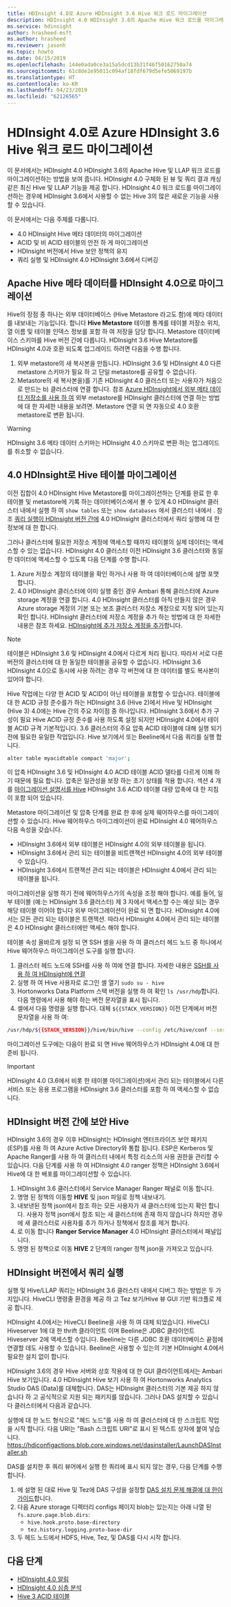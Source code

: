 ```yaml
---
title: HDInsight 4.0로 Azure HDInsight 3.6 Hive 워크 로드 마이그레이션
description: HDInsight 4.0 HDInsight 3.6의 Apache Hive 워크 로드를 마이그레이션하는 방법에 알아봅니다.
ms.service: hdinsight
author: hrasheed-msft
ms.author: hrasheed
ms.reviewer: jasonh
ms.topic: howto
ms.date: 04/15/2019
ms.openlocfilehash: 144e0ada0ce3a15a5dcd13b31f46f50162750a74
ms.sourcegitcommit: 61c8de2e95011c094af18fdf679d5efe5069197b
ms.translationtype: HT
ms.contentlocale: ko-KR
ms.lasthandoff: 04/23/2019
ms.locfileid: "62126565"
---
```

# <a name="migrate-azure-hdinsight-36-hive-workloads-to-hdinsight-40"></a>HDInsight 4.0로 Azure HDInsight 3.6 Hive 워크 로드 마이그레이션

이 문서에서는 HDInsight 4.0 HDInsight 3.6의 Apache Hive 및 LLAP 워크 로드를 마이그레이션하는 방법을 보여 줍니다. HDInsight 4.0 구체화 된 뷰 및 쿼리 결과 캐싱 같은 최신 Hive 및 LLAP 기능을 제공 합니다. HDInsight 4.0 워크 로드를 마이그레이션하는 경우에 HDInsight 3.6에서 사용할 수 없는 Hive 3의 많은 새로운 기능을 사용할 수 있습니다.

이 문서에서는 다음 주제를 다룹니다.

* 4.0 HDInsight Hive 메타 데이터의 마이그레이션
* ACID 및 비 ACID 테이블의 안전 하 게 마이그레이션
* HDInsight 버전에서 Hive 보안 정책의 유지
* 쿼리 실행 및 HDInsight 4.0 HDInsight 3.6에서 디버깅

## <a name="migrate-apache-hive-metadata-to-hdinsight-40"></a>Apache Hive 메타 데이터를 HDInsight 4.0으로 마이그레이션

Hive의 장점 중 하나는 외부 데이터베이스 (Hive Metastore 라고도 함)에 메타 데이터를 내보내는 기능입니다. 합니다 **Hive Metastore** 테이블 통계를 테이블 저장소 위치, 열 이름 및 테이블 인덱스 정보를 포함 하 여 저장을 담당 합니다. Metastore 데이터베이스 스키마를 Hive 버전 간에 다릅니다. HDInsight 3.6 Hive Metastore를 HDInsight 4.0과 호환 되도록 업그레이드 하려면 다음을 수행 합니다.

1. 외부 metastore의 새 복사본을 만듭니다. HDInsight 3.6 및 HDInsight 4.0 다른 metastore 스키마가 필요 하 고 단일 metastore를 공유할 수 없습니다.
1. Metastore의 새 복사본을)를 기존 HDInsight 4.0 클러스터 또는 사용자가 처음으로 만드는 b) 클러스터에 연결 합니다. 참조 [Azure HDInsight에서 외부 메타 데이터 저장소를 사용 하 여](../hdinsight-use-external-metadata-stores.md) 외부 metastore를 HDInsight 클러스터에 연결 하는 방법에 대 한 자세한 내용을 보려면. Metastore 연결 되 면 자동으로 4.0 호환 metastore로 변환 됩니다.

> [!Warning]
> HDInsight 3.6 메타 데이터 스키마는 HDInsight 4.0 스키마로 변환 하는 업그레이드를 취소할 수 없습니다.

## <a name="migrate-hive-tables-to-hdinsight-40"></a>4.0 HDInsight로 Hive 테이블 마이그레이션

이전 집합이 4.0 HDInsight Hive Metastore를 마이그레이션하는 단계를 완료 한 후 테이블 및 metastore에 기록 하는 데이터베이스에서 볼 수 있게 4.0 HDInsight 클러스터 내에서 실행 하 여 `show tables` 또는 `show databases` 에서 클러스터 내에서 . 참조 [쿼리 실행이 HDInsight 버전 간에](#query-execution-across-hdinsight-versions) 4.0 HDInsight 클러스터에서 쿼리 실행에 대 한 정보에 대 한 합니다.

그러나 클러스터에 필요한 저장소 계정에 액세스할 때까지 테이블의 실제 데이터는 액세스할 수 있는 없습니다. HDInsight 4.0 클러스터 이전 HDInsight 3.6 클러스터와 동일한 데이터에 액세스할 수 있도록 다음 단계를 수행 합니다.

1. Azure 저장소 계정의 테이블을 확인 하거나 사용 하 여 데이터베이스에 설명 포맷 합니다.
2. 4.0 HDInsight 클러스터에 이미 실행 중인 경우 Ambari 통해 클러스터에 Azure storage 계정을 연결 합니다. 4.0 HDInsight 클러스터를 아직 만들지 않은 경우 Azure storage 계정의 기본 또는 보조 클러스터 저장소 계정으로 지정 되어 있는지 확인 합니다. HDInsight 클러스터에 저장소 계정을 추가 하는 방법에 대 한 자세한 내용은 참조 하세요. [HDInsight에 추가 저장소 계정을 추가](../hdinsight-hadoop-add-storage.md)합니다.

> [!Note]
> 테이블은 HDInsight 3.6 및 HDInsight 4.0에서 다르게 처리 됩니다. 따라서 서로 다른 버전의 클러스터에 대 한 동일한 테이블을 공유할 수 없습니다. HDInsight 3.6 HDInsight 4.0으로 동시에 사용 하려는 경우 각 버전에 대 한 데이터를 별도 복사본이 있어야 합니다.

Hive 작업에는 다양 한 ACID 및 ACID이 아닌 테이블을 포함할 수 있습니다. 테이블에 대 한 ACID 규정 준수를가 하는 HDInsight 3.6 (Hive 2)에서 Hive 및 HDInsight (Hive 3) 4.0에는 Hive 간의 주요 차이점 중 하나입니다. HDInsight 3.6에서 추가 구성이 필요 Hive ACID 규정 준수를 사용 하도록 설정 되지만 HDInsight 4.0에서 테이블 ACID 규격 기본적입니다. 3.6 클러스터의 주요 압축 ACID 테이블에 대해 실행 되기 전에 필요한 유일한 작업입니다. Hive 보기에서 또는 Beeline에서 다음 쿼리를 실행 합니다.

```bash
alter table myacidtable compact 'major';
```

이 압축 HDInsight 3.6 및 HDInsight 4.0 ACID 테이블 ACID 델타를 다르게 이해 하기 때문에 필요 합니다. 압축은 일관성을 보장 하는 초기 상태를 적용 합니다. 섹션 4 개를 [마이그레이션 설명서를 Hive](https://docs.hortonworks.com/HDPDocuments/Ambari-2.7.3.0/bk_ambari-upgrade-major/content/prepare_hive_for_upgrade.html) HDInsight 3.6 ACID 테이블 대량 압축에 대 한 지침이 포함 되어 있습니다.

Metastore 마이그레이션 및 압축 단계를 완료 한 후에 실제 웨어하우스를 마이그레이션할 수 있습니다. Hive 웨어하우스 마이그레이션이 완료 HDInsight 4.0 웨어하우스 다음 속성을 갖습니다.

* HDInsight 3.6에서 외부 테이블은 HDInsight 4.0의 외부 테이블을 됩니다.
* HDInsight 3.6에서 관리 되는 테이블을 비트랜잭션 HDInsight 4.0의 외부 테이블 수 있습니다.
* HDInsight 3.6에서 트랜잭션 관리 되는 테이블은 HDInsight 4.0에서 관리 되는 테이블을 됩니다.

마이그레이션을 실행 하기 전에 웨어하우스가의 속성을 조정 해야 합니다. 예를 들어, 일부 테이블 (예:는 HDInsight 3.6 클러스터) 제 3 자에서 액세스할 수는 예상 되는 경우 해당 테이블 이어야 합니다 외부 마이그레이션이 완료 되 면 합니다. HDInsight 4.0에서는 모든 관리 되는 테이블은 트랜잭션. 따라서 HDInsight 4.0에서 관리 되는 테이블은 4.0 HDInsight 클러스터에만 액세스 해야 합니다.

테이블 속성 올바르게 설정 되 면 SSH 셸을 사용 하 여 클러스터 헤드 노드 중 하나에서 Hive 웨어하우스 마이그레이션 도구를 실행 합니다.

1. 클러스터 헤드 노드에 SSH를 사용 하 여에 연결 합니다. 자세한 내용은 [SSH를 사용 하 여 HDInsight에 연결](../hdinsight-hadoop-linux-use-ssh-unix.md)
1. 실행 하 여 Hive 사용자로 로그인 셸 열기 `sudo su - hive`
1. Hortonworks Data Platform 스택 버전을 실행 하 여 확인 `ls /usr/hdp`합니다. 다음 명령에서 사용 해야 하는 버전 문자열을 표시 됩니다.
1. 셸에서 다음 명령을 실행 합니다. 대체 `${{STACK_VERSION}}` 이전 단계에서 버전 문자열을 사용 하 여:

```bash
/usr/hdp/${{STACK_VERSION}}/hive/bin/hive --config /etc/hive/conf --service  strictmanagedmigration --hiveconf hive.strict.managed.tables=true  -m automatic  automatic  --modifyManagedTables --oldWarehouseRoot /apps/hive/warehouse
```

마이그레이션 도구에는 다음이 완료 되 면 Hive 웨어하우스가 HDInsight 4.0에 대 한 준비 됩니다. 

> [!Important]
> HDInsight 4.0 (3.6에서 비롯 한 테이블 마이그레이션)에서 관리 되는 테이블에서 다른 서비스 또는 응용 프로그램을 HDInsight 3.6 클러스터를 포함 하 여 액세스할 수 없습니다.

## <a name="secure-hive-across-hdinsight-versions"></a>HDInsight 버전 간에 보안 Hive

HDInsight 3.6의 경우 이후 HDInsight는 HDInsight 엔터프라이즈 보안 패키지 (ESP)를 사용 하 여 Azure Active Directory와 통합 됩니다. ESP은 Kerberos 및 Apache Ranger를 사용 하 여 클러스터 내에서 특정 리소스의 사용 권한을 관리할 수 있습니다. 다음 단계를 사용 하 여 HDInsight 4.0 ranger 정책은 HDInsight 3.6에서 Hive에 대 한 배포를 마이그레이션할 수 있습니다.

1. HDInsight 3.6 클러스터에서 Service Manager Ranger 패널로 이동 합니다.
2. 명명 된 정책의 이동할 **HIVE** 및 json 파일로 정책 내보내기.
3. 내보낸된 정책 json에서 참조 하는 모든 사용자가 새 클러스터에 있는지 확인 합니다. 사용자 정책 json에서 참조 되는 새 클러스터에 존재 하지 않습니다 하지만 경우에 새 클러스터로 사용자를 추가 하거나 정책에서 참조를 제거 합니다.
4. 로 이동 합니다 **Ranger Service Manager** 4.0 HDInsight 클러스터에서 패널입니다.
5. 명명 된 정책으로 이동 **HIVE** 2 단계의 ranger 정책 json을 가져오고 있습니다.

## <a name="query-execution-across-hdinsight-versions"></a>HDInsight 버전에서 쿼리 실행

실행 및 Hive/LLAP 쿼리는 HDInsight 3.6 클러스터 내에서 디버그 하는 방법은 두 가지입니다. HiveCLI 명령줄 환경을 제공 하 고 Tez 보기/Hive 뷰 GUI 기반 워크플로 제공 합니다.

HDInsight 4.0에서는 HiveCLI Beeline을 사용 하 여 대체 되었습니다. HiveCLI Hiveserver 1에 대 한 thrift 클라이언트 이며 Beeline은 JDBC 클라이언트 Hiveserver 2에 액세스할 수입니다. Beeline는 다른 JDBC 호환 데이터베이스 끝점에 연결할 데도 사용할 수 있습니다. Beeline은 사용할 수 있는의 기본 HDInsight 4.0에서 필요한 설치 없이 합니다.

HDInsight 3.6의 경우 Hive 서버와 상호 작용에 대 한 GUI 클라이언트에서는 Ambari Hive 보기입니다. 4.0 HDInsight Hive 보기 사용 하 여 Hortonworks Analytics Studio DAS (Data)를 대체합니다. DAS는 HDInsight 클러스터의 기본 제공 하지 않습니다 하 고 공식적으로 지원 되는 패키지를 않습니다. 그러나 DAS 설치할 수 있습니다 클러스터에서 다음과 같습니다.

실행에 대 한 노드 형식으로 "헤드 노드"를 사용 하 여 클러스터에 대 한 스크립트 작업을 시작 합니다. 다음 URI는 "Bash 스크립트 URI"로 표시 된 텍스트 상자에 붙여 넣습니다. https://hdiconfigactions.blob.core.windows.net/dasinstaller/LaunchDASInstaller.sh



DAS를 설치한 후 쿼리 뷰어에서 실행 한 쿼리에 표시 되지 않는 경우, 다음 단계를 수행 합니다.

1. 에 설명 된 대로 Hive 및 Tez에 DAS 구성을 설정할 [DAS 설치 문제 해결에 대 한이 가이드](https://docs.hortonworks.com/HDPDocuments/DAS/DAS-1.2.0/troubleshooting/content/das_queries_not_appearing.html)합니다.
2. 다음 Azure storage 디렉터리 configs 페이지 blob는 있는지는 아래 나열 된 `fs.azure.page.blob.dirs`:
    * `hive.hook.proto.base-directory`
    * `tez.history.logging.proto-base-dir`
3. 두 헤드 노드에서 HDFS, Hive, Tez, 및 DAS를 다시 시작 합니다.

## <a name="next-steps"></a>다음 단계

* [HDInsight 4.0 알림](../hdinsight-version-release.md)
* [HDInsight 4.0 심층 분석](https://azure.microsoft.com/blog/deep-dive-into-azure-hdinsight-4-0/)
* [Hive 3 ACID 테이블](https://docs.hortonworks.com/HDPDocuments/HDP3/HDP-3.1.0/using-hiveql/content/hive_3_internals.html)
